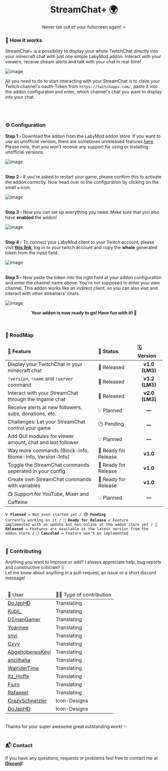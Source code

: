 <h1 align="center">StreamChat+ 🌍</h1>
<p align="center">Never tab out of your fullscreen again! 🔥</p>

<h3>🤖 How it works</h3>
<p>StreamChat+ is a possibility to display your whole TwitchChat directly into your minecraft chat with just one simple LabyMod addon. Interact with your viewers, receive stream alerts and talk with your chat in real-time!</p>

![image](https://user-images.githubusercontent.com/56507045/161532286-c9e9eb8e-4360-4e29-9e78-f66393b4cf96.png)

<p>All you need to do to start interacting with your StreamChat is to claim your Twitch channel's oauth-Token from <code>https://twitchapps.com/</code>, paste it into the addon configuraton and enter, which channel's chat you want to display into your chat.</p>
<br>
<br>
<h3>⚙️ Configuration</h3>
<b>Step 1</b> › Download the addon from the LabyMod addon store. If you want to use an unofficial version, there are sometimes unreleased features <a href="https://github.com/jonas-koll/StreamChat/releases">here</a>. Please note, that you won't receive any support for using or installing unofficial versions.

![image](https://user-images.githubusercontent.com/56507045/161529754-3eb0d11b-9356-442a-a1ae-f4a2ecaa1bf6.png)

<br>
<b>Step 2</b> › If you're asked to restart your game, please confirm this to activate the addon correctly. Now head over to the configuration by clicking on the small <code>⚙️</code> icon.

![image](https://user-images.githubusercontent.com/56507045/161530076-aa8f9c4d-ba76-4bf2-8992-cb773aab4dba.png)

<br>
<b>Step 3</b> › Now you can set up everything you need. Make sure that you also have <b>enabled</b> the addon!

![image](https://user-images.githubusercontent.com/56507045/161529883-80ba4b66-f764-4d7e-a8a0-be8220be2663.png)

<br>
<b>Step 4</b> › To connect your LabyMod client to your Twitch account, please visit <a href="https://twitchapps.com/tmi"><b>this link</b></a>, log in to your twitch account and copy the <b>whole</b> generated token from the input field.

![image](https://user-images.githubusercontent.com/56507045/161530452-ffa160b3-de7f-4418-bb7e-c7871ec0dd34.png)

<br>
<b>Step 5</b> › Now paste the token into the right field at your addon configuration and enter the channel name above. You're not supposed to enter your own channel. This addon works like an indirect client, so you can also visit and interact with other streamers' chats.

![image](https://user-images.githubusercontent.com/56507045/161530796-196fb032-2b0e-4e91-9060-95e45ac4b1d4.png)


<p align="center"><b>Your addon is now ready to go! Have fun with it! 🐶</b></p>

<br>
<h3>🚧 RoadMap</h3>
<table>
    <thead>
        <tr>
            <td><b>🎉 Feature</b></td>
            <td><b>📑 Status</b></td>
            <td><b>🗓️ Version</b></td>
        </tr>
    </thead>
    <tbody>
        <tr>
            <td>Display your TwitchChat in your minecraft chat</td>
            <td>💖 Released</td>
            <td align="center"><b>v1.0 (LM3)</b></td>
        </tr>
        <tr>
            <td><code>!version</code>, <code>!name</code> and <code>!server</code> command</td>
            <td>💖 Released</td>
            <td align="center"><b>v1.2 (LM3)</b></td>
        </tr>
        <tr>
            <td>Interact with your StreamChat through the Ingame chat</td>
            <td>💖 Released</td>
            <td align="center"><b>v2.0 (LM3)</b></td>
        </tr>
        <tr>
            <td>Receive alerts at new followers, subs, donations, etc.</td>
            <td>💡 Planned</td>
            <td align="center"><b>—</b></td>
        </tr>
        <tr>
            <td>Challenges: Let your StreamChat control your game</td>
            <td>🕑 Pending</td>
            <td align="center"><b>—</b></td>
        </tr>
        <tr>
            <td>Add GUI modules for viewer amount, chat and last follower</td>
            <td>💡 Planned</td>
            <td align="center"><b>—</b></td>
        </tr>
        <tr>
            <td>Way more commands (Block-info, Biome-Info, Version-Info)</td>
            <td>🎉 Ready for Release</td>
            <td align="center"><b>v1.0</b></td>
        </tr>
        <tr>
            <td>Toggle the StreamChat commands seperated in your config</td>
            <td>🎉 Ready for Release</td>
            <td align="center"><b>v1.0</b></td>
        </tr>
        <tr>
            <td>Create own StreamChat commands with variables</td>
            <td>🎉 Ready for Release</td>
            <td align="center"><b>v1.0</b></td>
        </tr>
        <tr>
            <td>📺 Support for YouTube, Mixer and Caffeine</td>
            <td>💡 Planned</td>
            <td align="center"><b>—</b></td>
        </tr>
    </tbody>
</table>

<code><b>💡 Planned</b> = Not even started yet / <b>🕑 Pending</b> Currently working on it / <b>🎉 Ready for Release</b> = Feature implemented with an update but not online at the addon store yet / <b>💖 Released</b> = Features are available at the latest version from the addon store / <b>🛑 Canceled</b> = Feature won't be implemented</code>
<br>
<br>
<h3>🤝 Contributing</h3>
Anything you want to improve or add? I always appreciate help, bug reports and constructive criticism! :)
<br>Let me know about anything in a pull-request, an issue or a short discord message!
<br>
<br>
<table>
    <thead>
        <td>🦖 User</td>
        <td>🐱‍💻 Type of contribution</td>
    </thead>
    <tbody>
        <tr>
            <td><a href="https://laby.net/@1d954089-ce5c-48ef-8ee6-a7d64742036a">DoJapHD</a></td>
            <td>Translating</td>
        </tr>
        <tr>
            <td><a href="https://laby.net/@540ac9af-d940-4201-bcf9-722b8a01c1d0">Kubii_</a></td>
            <td>Translating</td>
        </tr>
        <tr>
            <td><a href="https://laby.net/@73fed119-1912-4c72-bb39-4dbb109fce3e">D1manGamer</a></td>
            <td>Translating</td>
        </tr>
        <tr>
            <td><a href="https://laby.net/@7d34b8db-5405-4a51-8ce7-877d56a6bdb9">Yoannee</a></td>
            <td>Translating</td>
        </tr>
        <tr>
            <td><a href="https://laby.net/@aea7b8af-0b14-4f27-bbde-0a257affe940">snvi</a></td>
            <td>Translating</td>
        </tr>
        <tr>
            <td><a href="https://laby.net/@a02979de-b86e-46e7-aae5-6f25f4b8945c">Cxyy</a></td>
            <td>Translating</td>
        </tr>
        <tr>
            <td><a href="https://laby.net/@edc5bda0-9d35-4b42-9197-22cdd1d4ee90">AbgehobenesKevi</a></td>
            <td>Translating</td>
        </tr>
        <tr>
            <td><a href="https://laby.net/@2ef3e5c4-49dc-45aa-90fc-1cc493b979c2">ancilhaha</a></td>
            <td>Translating</td>
        </tr>
        <tr>
            <td><a href="https://laby.net/@a3d27869-a942-4ffd-a2a2-0523426f59d2">WalriderTime</a></td>
            <td>Translating</td>
        </tr>
        <tr>
            <td><a href="https://laby.net/@8b42c9ef-b5ef-482e-bde7-04c7897f5e80">Itz_Hoffe</a></td>
            <td>Translating</td>
        </tr>
        <tr>
            <td><a href="https://laby.net/@480bd794-0683-42dc-8dae-7d0f501168e7">Fjuro</a></td>
            <td>Translating</td>
        </tr>
        <tr>
            <td><a href="https://laby.net/@14e39278-0a87-49ea-908d-2b4ba83668fc">Rafaeeel</a></td>
            <td>Translating</td>
        </tr>
        <tr>
            <td><a href="https://laby.net/@26d45041-3742-41f5-85ca-24ec4387347c">CrazySchnetzler</a></td>
            <td>Icon-Designs</td>
        </tr>
        <tr>
            <td><a href="https://laby.net/@1d954089-ce5c-48ef-8ee6-a7d64742036a">DoJapHD</a></td>
            <td>Icon-Designs</td>
        </tr>
</table>
<br>
Thanks for your super awesome great outstanding work! ✨
<br>
<br>
<h3>📬 Contact</h3>
If you have any questions, requests or problems feel free to contact me at <a href="https://discord.com/users/421671659146313729"><b>Discord</b></a>!
